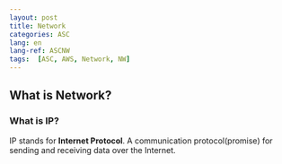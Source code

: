```yaml
---
layout: post
title: Network
categories: ASC
lang: en
lang-ref: ASCNW
tags:  [ASC, AWS, Network, NW]
---
```

## What is Network?
### What is IP?
IP stands for **Internet Protocol**. A communication protocol(promise) for sending and receiving data over the Internet.